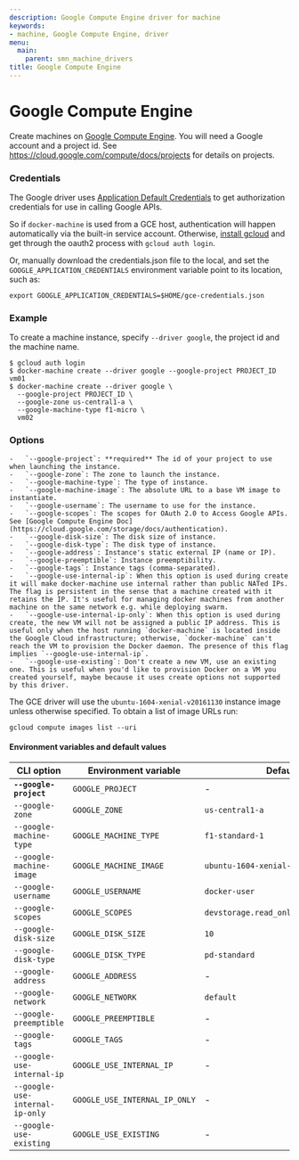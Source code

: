 ```yaml
---
description: Google Compute Engine driver for machine
keywords:
- machine, Google Compute Engine, driver
menu:
  main:
    parent: smn_machine_drivers
title: Google Compute Engine
---
```


# Google Compute Engine

Create machines on [Google Compute Engine](https://cloud.google.com/compute/).
You will need a Google account and a project id.
See <https://cloud.google.com/compute/docs/projects> for details on projects.

### Credentials

The Google driver uses [Application Default Credentials](https://developers.google.com/identity/protocols/application-default-credentials)
to get authorization credentials for use in calling Google APIs.

So if `docker-machine` is used from a GCE host, authentication will happen automatically
via the built-in service account.
Otherwise, [install gcloud](https://cloud.google.com/sdk/) and get
through the oauth2 process with `gcloud auth login`.

Or, manually download the credentials.json file to the local, and set the `GOOGLE_APPLICATION_CREDENTIALS` environment variable point to its location, such as:

    export GOOGLE_APPLICATION_CREDENTIALS=$HOME/gce-credentials.json

### Example

To create a machine instance, specify `--driver google`, the project id and the machine name.

    $ gcloud auth login
    $ docker-machine create --driver google --google-project PROJECT_ID vm01
    $ docker-machine create --driver google \
      --google-project PROJECT_ID \
      --google-zone us-central1-a \
      --google-machine-type f1-micro \
      vm02

### Options

    -   `--google-project`: **required** The id of your project to use when launching the instance.
    -   `--google-zone`: The zone to launch the instance.
    -   `--google-machine-type`: The type of instance.
    -   `--google-machine-image`: The absolute URL to a base VM image to instantiate.
    -   `--google-username`: The username to use for the instance.
    -   `--google-scopes`: The scopes for OAuth 2.0 to Access Google APIs. See [Google Compute Engine Doc](https://cloud.google.com/storage/docs/authentication).
    -   `--google-disk-size`: The disk size of instance.
    -   `--google-disk-type`: The disk type of instance.
    -   `--google-address`: Instance's static external IP (name or IP).
    -   `--google-preemptible`: Instance preemptibility.
    -   `--google-tags`: Instance tags (comma-separated).
    -   `--google-use-internal-ip`: When this option is used during create it will make docker-machine use internal rather than public NATed IPs. The flag is persistent in the sense that a machine created with it retains the IP. It's useful for managing docker machines from another machine on the same network e.g. while deploying swarm.
    -   `--google-use-internal-ip-only`: When this option is used during create, the new VM will not be assigned a public IP address. This is useful only when the host running `docker-machine` is located inside the Google Cloud infrastructure; otherwise, `docker-machine` can't reach the VM to provision the Docker daemon. The presence of this flag implies `--google-use-internal-ip`.
    -   `--google-use-existing`: Don't create a new VM, use an existing one. This is useful when you'd like to provision Docker on a VM you created yourself, maybe because it uses create options not supported by this driver.

The GCE driver will use the `ubuntu-1604-xenial-v20161130` instance image unless otherwise specified. To obtain a
list of image URLs run:

    gcloud compute images list --uri

#### Environment variables and default values

| CLI option                      | Environment variable          | Default                              |
| ------------------------------- | ----------------------------- | ------------------------------------ |
| **`--google-project`**          | `GOOGLE_PROJECT`              | -                                    |
| `--google-zone`                 | `GOOGLE_ZONE`                 | `us-central1-a`                      |
| `--google-machine-type`         | `GOOGLE_MACHINE_TYPE`         | `f1-standard-1`                      |
| `--google-machine-image`        | `GOOGLE_MACHINE_IMAGE`        | `ubuntu-1604-xenial-v20161130`       |
| `--google-username`             | `GOOGLE_USERNAME`             | `docker-user`                        |
| `--google-scopes`               | `GOOGLE_SCOPES`               | `devstorage.read_only,logging.write` |
| `--google-disk-size`            | `GOOGLE_DISK_SIZE`            | `10`                                 |
| `--google-disk-type`            | `GOOGLE_DISK_TYPE`            | `pd-standard`                        |
| `--google-address`              | `GOOGLE_ADDRESS`              | -                                    |
| `--google-network`              | `GOOGLE_NETWORK`              | `default`                            |
| `--google-preemptible`          | `GOOGLE_PREEMPTIBLE`          | -                                    |
| `--google-tags`                 | `GOOGLE_TAGS`                 | -                                    |
| `--google-use-internal-ip`      | `GOOGLE_USE_INTERNAL_IP`      | -                                    |
| `--google-use-internal-ip-only` | `GOOGLE_USE_INTERNAL_IP_ONLY` | -                                    |
| `--google-use-existing`         | `GOOGLE_USE_EXISTING`         | -                                    |
